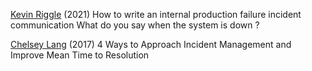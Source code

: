 
[Kevin Riggle](https://github.com/readme/guides/incident-email)
(2021) How to write an internal production failure incident communication
What do you say when the system is down ? 

[Chelsey Lang](https://blog.clearvision-cm.com/blog/4-ways-to-approach-incident-management-and-improve-mean-time-to-resolution/)
(2017) 4 Ways to Approach Incident Management and Improve Mean Time to Resolution
